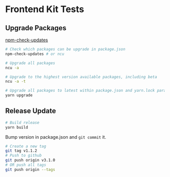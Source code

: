 # Frontend Kit Tests


## Upgrade Packages

[npm-check-updates](https://github.com/tjunnone/npm-check-updates)

```bash
# Check which packages can be upgrade in package.json
npm-check-updates # or ncu

# Upgrade all packages
ncu -a

# Upgrade to the highest version available packages, including beta
ncu -a -t

# Upgrade all packages to latest within package.json and yarn.lock paramenters
yarn upgrade
```


## Release Update

```bash
# Build release
yarn build
```

Bump version in package.json and `git commit` it.

```bash
# Create a new tag
git tag v1.1.2
# Push to github
git push origin v3.1.0
# OR push all tags
git push origin --tags
```
